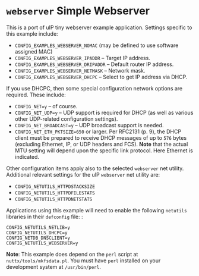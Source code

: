 # `webserver` Simple Webserver

This is a port of uIP tiny webserver example application. Settings
specific to this example include:

  - `CONFIG_EXAMPLES_WEBSERVER_NOMAC` (may be defined to use software
    assigned MAC)
  - `CONFIG_EXAMPLES_WEBSERVER_IPADDR` – Target IP address.
  - `CONFIG_EXAMPLES_WEBSERVER_DRIPADDR` – Default router IP address.
  - `CONFIG_EXAMPLES_WEBSERVER_NETMASK` – Network mask.
  - `CONFIG_EXAMPLES_WEBSERVER_DHCPC` – Select to get IP address via
    DHCP.

If you use DHCPC, then some special configuration network options are
required. These include:

  - `CONFIG_NET=y` – of course.
  - `CONFIG_NET_UDP=y` – UDP support is required for DHCP (as well as
    various other UDP-related configuration settings).
  - `CONFIG_NET_BROADCAST=y` – UDP broadcast support is needed.
  - `CONFIG_NET_ETH_PKTSIZE=650` or larger. Per RFC2131 (p. 9), the DHCP
    client must be prepared to receive DHCP messages of up to `576`
    bytes (excluding Ethernet, IP, or UDP headers and FCS). **Note**
    that the actual MTU setting will depend upon the specific link
    protocol. Here Ethernet is indicated.

Other configuration items apply also to the selected `webserver` net
utility. Additional relevant settings for the uIP `webserver` net
utility are:

  - `CONFIG_NETUTILS_HTTPDSTACKSIZE`
  - `CONFIG_NETUTILS_HTTPDFILESTATS`
  - `CONFIG_NETUTILS_HTTPDNETSTATS`

Applications using this example will need to enable the following
`netutils` libraries in their `defconfig` file: :

    CONFIG_NETUTILS_NETLIB=y
    CONFIG_NETUTILS_DHCPC=y
    CONFIG_NETDB_DNSCLIENT=y
    CONFIG_NETUTILS_WEBSERVER=y

**Note**: This example does depend on the `perl` script at
`nuttx/tools/mkfsdata.pl`. You must have `perl` installed on your
development system at `/usr/bin/perl`.
